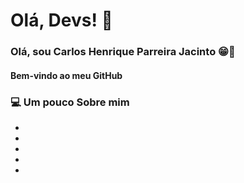 # Olá, Devs! 🖖
### Olá, sou Carlos Henrique Parreira Jacinto 😁💎

#### Bem-vindo ao meu GitHub

### 💻 Um pouco Sobre mim

-
-
-
-
-
